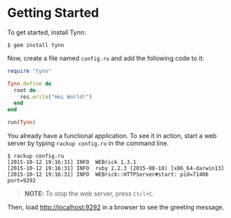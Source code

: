 # Getting Started

To get started, install Tynn:

```no-highlight
$ gem install tynn
```

Now, create a file named `config.ru` and add the following code to it:

```ruby
require "tynn"

Tynn.define do
  root do
    res.write("Hei World!")
  end
end

run(Tynn)
```

You already have a functional application. To see it in action, start a web
server by typing `rackup config.ru` in the command line.

```no-highlight
$ rackup config.ru
[2015-10-12 19:16:31] INFO  WEBrick 1.3.1
[2015-10-12 19:16:31] INFO  ruby 2.2.3 (2015-08-18) [x86_64-darwin13]
[2015-10-12 19:16:31] INFO  WEBrick::HTTPServer#start: pid=71406 port=9292
```

> **NOTE:** To stop the web server, press `Ctrl+C`.

Then, load <http://localhost:9292> in a browser to see the greeting message.
